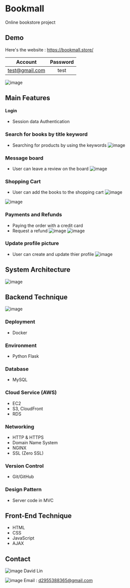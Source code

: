 # Bookmall
Online bookstore project

## Demo

Here's the website : https://bookmall.store/

| Account | Password |
| :----:| :----: | 
| test@gmail.com | test |

![image](https://res.cloudinary.com/davidlin/image/upload/v1655187978/logo/%E6%88%AA%E5%9C%961_k0ew1q.png)
## Main Features

#### Login
* Session data Authentication
 
### Search for books by title keyword
* Searching for products by using the keywords
![image](https://res.cloudinary.com/davidlin/image/upload/v1655187978/logo/%E6%88%AA%E5%9C%963_nz7zyy.png)

### Message board
* User can leave a review on the board
![image](https://res.cloudinary.com/davidlin/image/upload/v1655188898/logo/%E6%88%AA%E5%9C%967_ty1tsp.png)

### Shopping Cart
* User can add the books to the shopping cart
![image](https://res.cloudinary.com/davidlin/image/upload/v1655187978/logo/%E6%88%AA%E5%9C%964_httbs4.png)

![image](https://res.cloudinary.com/davidlin/image/upload/v1655189726/logo/%E6%88%AA%E5%9C%968_z2tld5.png)

### Payments and Refunds
* Paying the order with a credit card
* Request a refund
![image](https://res.cloudinary.com/davidlin/image/upload/v1655180954/logo/%E6%88%AA%E5%9C%966_vozwq0.png)
![image](https://res.cloudinary.com/davidlin/image/upload/v1655190205/logo/%E6%88%AA%E5%9C%969_tps2bo.png)

### Update profile picture
* User can create and update thier profile
![image](https://res.cloudinary.com/davidlin/image/upload/v1655190366/logo/%E6%88%AA%E5%9C%9610_eklabu.png)


## System Architecture
![image](https://res.cloudinary.com/davidlin/image/upload/v1655190630/logo/%E6%B5%81%E7%A8%8B%E5%9C%96_lmyubc.jpg)

## Backend Technique

![image](https://res.cloudinary.com/davidlin/image/upload/v1658466715/logo/%E8%9E%A2%E5%B9%95%E6%93%B7%E5%8F%96%E7%95%AB%E9%9D%A2_2022-07-22_125523_o2fcd9.png)

### Deployment
* Docker
### Environment
* Python Flask
### Database
* MySQL
### Cloud Service (AWS)
* EC2
* S3, CloudFront
* RDS
### Networking
* HTTP & HTTPS
* Domain Name System
* NGINX
* SSL (Zero SSL)
### Version Control
* Git/GitHub
### Design Pattern
* Server code in MVC

## Front-End Technique
* HTML
* CSS
* JavaScript
* AJAX

## Contact
![image](https://res.cloudinary.com/davidlin/image/upload/v1655191391/logo/worker_t9cm68.png) David Lin

![image](https://res.cloudinary.com/davidlin/image/upload/v1655191391/logo/email_pn7pos.png) Email : d2955388365@gmail.com 







